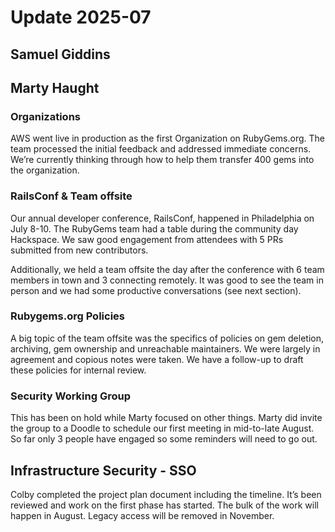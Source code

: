 # Update 2025-07

## Samuel Giddins

## Marty Haught

### Organizations

AWS went live in production as the first Organization on RubyGems.org.  The team processed the initial feedback and addressed immediate concerns.  We’re currently thinking through how to help them transfer 400 gems into the organization.

### RailsConf & Team offsite

Our annual developer conference, RailsConf, happened in Philadelphia on July 8-10.  The RubyGems team had a table during the community day Hackspace.  We saw good engagement from attendees with 5 PRs submitted from new contributors.

Additionally, we held a team offsite the day after the conference with 6 team members in town and 3 connecting remotely.  It was good to see the team in person and we had some productive conversations (see next section).

### Rubygems.org Policies

A big topic of the team offsite was the specifics of policies on gem deletion, archiving, gem ownership and unreachable maintainers. We were largely in agreement and copious notes were taken.  We have a follow-up to draft these policies for internal review.

### Security Working Group

This has been on hold while Marty focused on other things.  Marty did invite the group to a Doodle to schedule our first meeting in mid-to-late August.  So far only 3 people have engaged so some reminders will need to go out.  

## Infrastructure Security - SSO

Colby completed the project plan document including the timeline.  It’s been reviewed and work on the first phase has started.  The bulk of the work will happen in August.  Legacy access will be removed in November. 